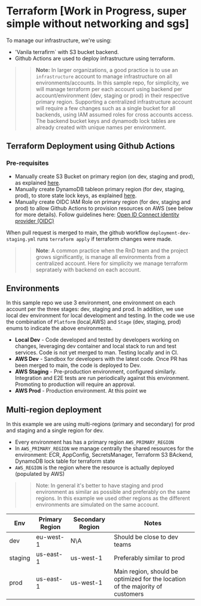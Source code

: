 # Terraform [Work in Progress, super simple without networking and sgs]

To manage our infrastructure, we're using:

* 'Vanila terrafirm` with S3 bucket backend.
* Github Actions are used to deploy infrastructure using terraform.

>> **Note:** In larger organizations, a good practice is to use an `infrastructure` account to manage infrastructure on all environments/accounts.
>> In this sample repo, for simplicity, we will manage terraform per each account using backend per account/environment (dev, staging or prod) in their respective primary region.
>> Supporting a centralized infrastructure account will require a few changes such as a single bucket for all backends, using IAM assumed roles for cross accounts access.
>> The backend bucket keys and dynamodb lock tables are already created with unique names per environment.
>>

## Terraform Deployment using Github Actions

### Pre-requisites

* Manually create S3 Bucket on primary region (on dev, staging and prod), as explained [here](https://developer.hashicorp.com/terraform/language/settings/backends/s3).
* Manually create DynamoDB tableon primary region (for dev, staging, prod), to store state lock keys, as explained [here](https://developer.hashicorp.com/terraform/language/settings/backends/s3).
* Manually create OIDC IAM Role on primary region (for dev, staging and prod) to allow Github Actions to provision resources on AWS (see below for more details).
  Follow guidelines here: [Open ID Connect identity provider (OIDC)](https://docs.github.com/en/actions/deployment/security-hardening-your-deployments/configuring-openid-connect-in-amazon-web-services)

When pull request is merged to main, the github workflow `deployment-dev-staging.yml` runs `terraform apply` if terraform changes were made.

>> **Note**: A common practice when the RnD team and the project grows significantly, is manage all environments from a centralized account. Here for simplicity we manage terraform seprataely with backend on each account.
>>

## Environments

In this sample repo we use 3 environment, one environment on each account per the three stages: dev, staging and prod.
In addition, we use local dev environment for local development and testing.
In the code we use the combination of `Platform` (local,AWS) and `Stage` (dev, staging, prod) enums to indicate the above environments.

- **Local Dev** - Code developed and tested by developers working on changes, leveraging dev container and local stack to run and test services.
  Code is not yet merged to man. Testing locally and in CI.
- **AWS Dev** - Sandbox for developers with the latest code. Once PR has been merged to main, the code is deployed to Dev.
- **AWS Staging** - Pre-production environment, configured similarly. Integration and E2E tests are run periodically against this environment. Promoting to production will require an approval.
- **AWS Prod** - Production environment. At this point we

## Multi-region deployment

In this example we are using multi-regions (primary and secondary) for prod and staging and a single region for dev.

- Every environment has has a primary region `AWS_PRIMARY_REGION`
- In `AWS_PRIMARY_REGION` we manage centrally the shared resources for the environment:  ECR, AppConfig, SecretsManager, Terraform S3 BAckend, DynamoDB lock table for terraform state
- `AWS_REGION` is the region where the resource is actually deployed (populated by AWS)

>> Note: In general it's better to have staging and prod environment as similar as possible and preferably on the same regions. In this example we used other regions as the different environments are simulated on the same account.
>>

| Env     | Primary Region | Secondary Region | Notes                                                                          |
| ------- | -------------- | ---------------- | ------------------------------------------------------------------------------ |
| dev     | eu-west-1      | N\A              | Should be close to dev teams                                                   |
| staging | us-east-1      | us-west-1        | Preferably similar to prod                                                     |
| prod    | us-east-1      | us-west-1        | Main region, should be optimized for the location of the majority of customers |
